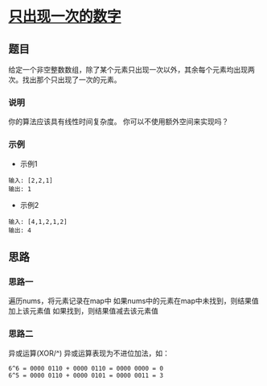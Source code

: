 # [只出现一次的数字](https://leetcode-cn.com/explore/interview/card/top-interview-questions-easy/1/array/25/)

## 题目

给定一个非空整数数组，除了某个元素只出现一次以外，其余每个元素均出现两次。找出那个只出现了一次的元素。

### 说明

你的算法应该具有线性时间复杂度。 你可以不使用额外空间来实现吗？

### 示例

+ 示例1

```
输入: [2,2,1]
输出: 1
```

+ 示例2

```
输入: [4,1,2,1,2]
输出: 4
```

## 思路

### 思路一

遍历nums，将元素记录在map中
如果nums中的元素在map中未找到，则结果值加上该元素值
如果找到，则结果值减去该元素值

### 思路二

异或运算(XOR/^)
异或运算表现为不进位加法，如：

```
6^6 = 0000 0110 + 0000 0110 = 0000 0000 = 0
6^5 = 0000 0110 + 0000 0101 = 0000 0011 = 3
```